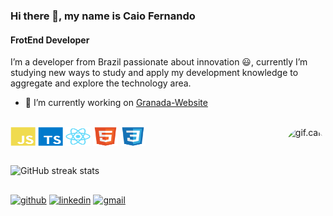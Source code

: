 ### Hi there 👋, my name is Caio Fernando
#### FrotEnd Developer
I’m a developer from Brazil passionate about innovation 😃, currently I’m studying new ways to study and apply my development knowledge to aggregate and explore the technology area.

- 🔭 I’m currently working on [Granada-Website](https://github.com/Caiofrt9/granada-website)


<div style="display: inline_block"><br>
  <img align="center" alt="Rafa-Js" height="30" width="40" src="https://raw.githubusercontent.com/devicons/devicon/master/icons/javascript/javascript-plain.svg">
  <img align="center" alt="Rafa-Ts" height="30" width="40" src="https://raw.githubusercontent.com/devicons/devicon/master/icons/typescript/typescript-plain.svg">
  <img align="center" alt="Rafa-React" height="30" width="40" src="https://raw.githubusercontent.com/devicons/devicon/master/icons/react/react-original.svg">
  <img align="center" alt="Rafa-HTML" height="30" width="40" src="https://raw.githubusercontent.com/devicons/devicon/master/icons/html5/html5-original.svg">
  <img align="center" alt="Rafa-CSS" height="30" width="40" src="https://raw.githubusercontent.com/devicons/devicon/master/icons/css3/css3-original.svg">
  <img align="right" alt="gif.caio" height="150" style="border-radius:50px;" src="https://www.icegif.com/wp-content/uploads/icegif-2013.gif">
</div>

</br>

![GitHub streak stats](https://github-readme-streak-stats.herokuapp.com/?user=Caiofrt9)  

  
  
  ##
  
  [<img src='https://cdn.jsdelivr.net/npm/simple-icons@3.0.1/icons/github.svg' alt='github' height='40'>](https://github.com/Caiofrt9)  [<img src='https://cdn.jsdelivr.net/npm/simple-icons@3.0.1/icons/linkedin.svg' alt='linkedin' height='40'>](https://www.linkedin.com/in/https://www.linkedin.com/in/caio-fernando-pereira-da-silva-847156214//)  [<img src='https://cdn.jsdelivr.net/npm/simple-icons@3.0.1/icons/gmail.svg' alt='gmail' height='40'>](https://mail.google.com/mail/u/1/#inbox)  


 
<div> 
  

</div>
